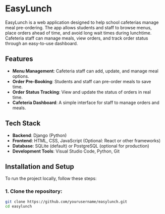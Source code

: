 # EasyLunch

EasyLunch is a web application designed to help school cafeterias manage meal pre-ordering. The app allows students and staff to browse menus, place orders ahead of time, and avoid long wait times during lunchtime. Cafeteria staff can manage meals, view orders, and track order status through an easy-to-use dashboard.

## Features

- **Menu Management**: Cafeteria staff can add, update, and manage meal options.
- **Order Pre-Booking**: Students and staff can pre-order meals to save time.
- **Order Status Tracking**: View and update the status of orders in real time.
- **Cafeteria Dashboard**: A simple interface for staff to manage orders and meals.

## Tech Stack

- **Backend**: Django (Python)
- **Frontend**: HTML, CSS, JavaScript (Optional: React or other frameworks)
- **Database**: SQLite (default) or PostgreSQL (optional for production)
- **Development Tools**: Visual Studio Code, Python, Git

## Installation and Setup

To run the project locally, follow these steps:

### 1. Clone the repository:

```bash
git clone https://github.com/yourusername/easylunch.git
cd easylunch

